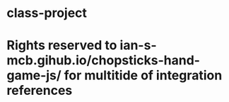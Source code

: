 # class-project
# Rights reserved to ian-s-mcb.gihub.io/chopsticks-hand-game-js/ for multitide of integration references